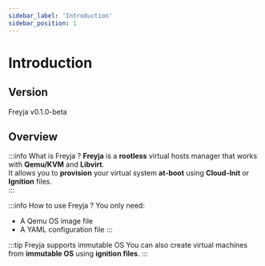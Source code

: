 ```yaml
---
sidebar_label: 'Introduction'
sidebar_position: 1
---
```


# Introduction

## Version

Freyja v0.1.0-beta

## Overview

:::info What is Freyja ?
**Freyja** is a **rootless** virtual hosts manager that works with **Qemu/KVM** and **Libvirt**.  
It allows you to **provision** your virtual system **at-boot** using **Cloud-Init** or **Ignition** files.  
:::

:::info How to use Freyja ?
You only need:
- A Qemu OS image file
- A YAML configuration file
:::

:::tip Freyja supports immutable OS
You can also create virtual machines from **immutable OS** using **ignition files**.
:::